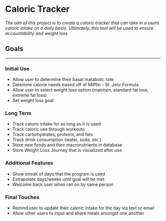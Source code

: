 # Caloric Tracker

*The aim of this project is to create a caloric tracker that can take in a users  
caloric intake on a daily basis. Ultimately, this tool will be used to ensure  
accountability and weight loss*

## **Goals**
___
### Initial Use
* Allow user to determine their basal matabolic rate
* Detemine calorie needs based off of Mifflin - St. Jeor Formula
* Allow user to select weight loss option (maintain, standard fat loss, extreme fat loss)  
* Set weight loss goal

### Long Term
* Track caloric intake for as long as it is used
* Track caloric use through workouts
* Track carbohydrates, proteins, and fats
* Track drink consumption (water, soda, etc.)
* Store new foods and their macronutrients in database
* Store Weight Loss Journey that is visualized after use

### Additional Features
* Show streak of days that the program is used
* Extrapolate days/weeks until goal will be met
* Welcome back user when ran on by same person

### Final Touches
* Remind user to update their caloric intake for the day via text or email
* Allow other users to input and share meals amongst one another

<meta charset="utf-8">